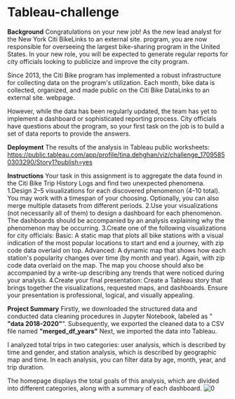 # Tableau-challenge
**Background**
Congratulations on your new job! As the new lead analyst for the New York Citi BikeLinks to an external site. program, you are now responsible for overseeing the largest bike-sharing program in the United States. In your new role, you will be expected to generate regular reports for city officials looking to publicize and improve the city program.

Since 2013, the Citi Bike program has implemented a robust infrastructure for collecting data on the program's utilization. Each month, bike data is collected, organized, and made public on the Citi Bike DataLinks to an external site. webpage.

However, while the data has been regularly updated, the team has yet to implement a dashboard or sophisticated reporting process. City officials have questions about the program, so your first task on the job is to build a set of data reports to provide the answers.

**Deployment**
The results of the analysis in Tableau public worksheets:
https://public.tableau.com/app/profile/tina.dehghan/viz/challenge_17095850303290/Story1?publish=yes


**Instructions**
Your task in this assignment is to aggregate the data found in the Citi Bike Trip History Logs and find two unexpected phenomena.
1.Design 2–5 visualizations for each discovered phenomenon (4–10 total). You may work with a timespan of your choosing. Optionally, you can also merge multiple datasets from different periods.
2.Use your visualizations (not necessarily all of them) to design a dashboard for each phenomenon. The dashboards should be accompanied by an analysis explaining why the phenomenon may be occurring.
3.Create one of the following visualizations for city officials:
  Basic: A static map that plots all bike stations with a visual indication of the most popular locations to start and end a journey, with zip code data overlaid on top.
  Advanced: A dynamic map that shows how each station's popularity changes over time (by month and year). Again, with zip code data overlaid on the map.
  The map you choose should also be accompanied by a write-up describing any trends that were noticed during your analysis.
4.Create your final presentation:
  Create a Tableau story that brings together the visualizations, requested maps, and dashboards.
  Ensure your presentation is professional, logical, and visually appealing.

**Project Summary**
Firstly, we downloaded the structured data and conducted data cleaning procedures in Jupyter Notebook, labeled as " **"data 2018-2020"**". 
Subsequently, we exported the cleaned data to a CSV file named **"merged_df_years"**
Next, we imported the data into Tableau.

I analyzed total trips in two categories: user analysis, which is described by time and gender, and station analysis, which is described by geographic map and time. In each analysis, you can filter data by age, month, year, and trip duration.

The homepage displays the total goals of this analysis, which are divided into different categories, along with a summary of each dashboard.
![0](https://github.com/TinaDhn/Tableau-challenge/assets/147674963/bdd032ef-0811-42e2-9467-7b688c4c97ed)


